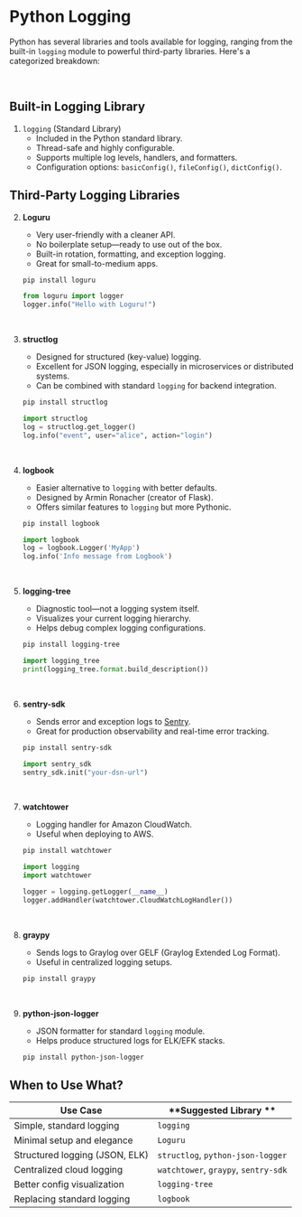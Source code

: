 # Python Logging

Python has several libraries and tools available for logging, ranging from the built-in `logging` module to powerful third-party libraries. Here's a categorized breakdown:

<br>

## **Built-in Logging Library**
1. `logging` (Standard Library)
   * Included in the Python standard library.
   * Thread-safe and highly configurable.
   * Supports multiple log levels, handlers, and formatters.
   * Configuration options: `basicConfig()`, `fileConfig()`, `dictConfig()`.



## **Third-Party Logging Libraries**
2. **Loguru**
   * Very user-friendly with a cleaner API.
   * No boilerplate setup—ready to use out of the box.
   * Built-in rotation, formatting, and exception logging.
   * Great for small-to-medium apps.

    ```bash
    pip install loguru
    ```

    ```python
    from loguru import logger
    logger.info("Hello with Loguru!")
    ```

<br>

3. **structlog**
   * Designed for structured (key-value) logging.
   * Excellent for JSON logging, especially in microservices or distributed systems.
   * Can be combined with standard `logging` for backend integration.

    ```bash
    pip install structlog
    ```

    ```python
    import structlog
    log = structlog.get_logger()
    log.info("event", user="alice", action="login")
    ```

<br>

4. **logbook**
   * Easier alternative to `logging` with better defaults.
   * Designed by Armin Ronacher (creator of Flask).
   * Offers similar features to `logging` but more Pythonic.

    ```bash
    pip install logbook
    ```

    ```python
    import logbook
    log = logbook.Logger('MyApp')
    log.info('Info message from Logbook')
    ```

<br>

5. **logging-tree**
   * Diagnostic tool—not a logging system itself.
   * Visualizes your current logging hierarchy.
   * Helps debug complex logging configurations.

   ```bash
   pip install logging-tree
   ```

   ```python
   import logging_tree
   print(logging_tree.format.build_description())
   ```

<br>

6. **sentry-sdk**
   * Sends error and exception logs to [Sentry](https://sentry.io/).
   * Great for production observability and real-time error tracking.

   ```bash
   pip install sentry-sdk
   ```

   ```python
   import sentry_sdk
   sentry_sdk.init("your-dsn-url")
   ```

<br>

7. **watchtower**
   * Logging handler for Amazon CloudWatch.
   * Useful when deploying to AWS.

   ```bash
   pip install watchtower
   ```

   ```python
   import logging
   import watchtower

   logger = logging.getLogger(__name__)
   logger.addHandler(watchtower.CloudWatchLogHandler())
   ```

<br>

8. **graypy**
   * Sends logs to Graylog over GELF (Graylog Extended Log Format).
   * Useful in centralized logging setups.

   ```bash
   pip install graypy
   ```

<br>

9. **python-json-logger**
   * JSON formatter for standard `logging` module.
   * Helps produce structured logs for ELK/EFK stacks.

   ```bash
   pip install python-json-logger
   ```


## When to Use What?

| **Use Case**                   | **Suggested Library **               |
| ------------------------------ | ------------------------------------ |
| Simple, standard logging       | `logging`                            |
| Minimal setup and elegance     | `Loguru`                             |
| Structured logging (JSON, ELK) | `structlog`, `python-json-logger`    |
| Centralized cloud logging      | `watchtower`, `graypy`, `sentry-sdk` |
| Better config visualization    | `logging-tree`                       |
| Replacing standard logging     | `logbook`                            |
